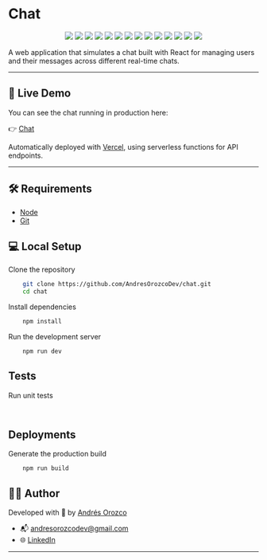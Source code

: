 # Chat

<p align="center">
  <img src="https://img.shields.io/badge/React-19.1.0-20232a?logo=react&logoColor=%2361DAFB" />
  <img src="https://img.shields.io/badge/React_Router-7.6.3-CA4245?logo=react-router&logoColor=white" />
  <img src="https://img.shields.io/badge/Vite-7.0.3-646CFF?logo=vite&logoColor=white" />
  <img src="https://img.shields.io/badge/Tailwind_CSS-4.1.11-38B2AC?logo=tailwind-css&logoColor=white" />
  <img src="https://img.shields.io/badge/Lucide_React-0.525.0-000000?logo=react&logoColor=white" />
  <img src="https://img.shields.io/badge/TypeScript-5.8.3-007ACC?logo=typescript&logoColor=white" />
  <img src="https://img.shields.io/badge/ESLint-9.30.1-4B32C3?logo=eslint&logoColor=white" />
  <img src="https://img.shields.io/badge/Node.js-20.11.1-6DA55F?logo=node.js&logoColor=white" />
  <img src="https://img.shields.io/badge/Firebase-11.6.1-FFCA28?logo=firebase&logoColor=black" />
  <img src="https://img.shields.io/badge/Firebase_Auth-integrated-FFCA28?logo=firebase&logoColor=black" />
  <img src="https://img.shields.io/badge/Firestore-Realtime_DB-FFCA28?logo=firebase&logoColor=black" />
  <img src="https://img.shields.io/badge/Deployed%20on-Vercel-black?logo=vercel" />
  <img src="https://img.shields.io/badge/status-in%20development-yellow" />
  <img src="https://img.shields.io/badge/license-MIT-blue" />
</p>

A web application that simulates a chat built with React for managing users and their messages across different real-time chats.

---

## 🔗 Live Demo

You can see the chat running in production here:

👉 [Chat](chat-ochre-alpha-83.vercel.app)

Automatically deployed with [Vercel](https://vercel.com), using serverless functions for API endpoints.

---

## 🛠️ Requirements

- [Node](https://nodejs.org/)
- [Git](https://git-scm.com/)

## 💻 Local Setup

Clone the repository
```bash
    git clone https://github.com/AndresOrozcoDev/chat.git
    cd chat
```

Install dependencies
```bash
    npm install
```

Run the development server
```bash
    npm run dev
```

## Tests
Run unit tests
```bash
    
```

## Deployments
Generate the production build
```bash
    npm run build
```

## 👨‍💻 Author

Developed with 💙 by [Andrés Orozco](https://github.com/AndresOrozcoDev)

- 📬 [andresorozcodev@gmail.com](mailto:andresorozcodev@gmail.com)
- 🌐 [LinkedIn](https://www.linkedin.com/in/andresorozcodev)

---
